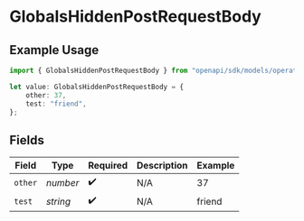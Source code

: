 # GlobalsHiddenPostRequestBody

## Example Usage

```typescript
import { GlobalsHiddenPostRequestBody } from "openapi/sdk/models/operations";

let value: GlobalsHiddenPostRequestBody = {
    other: 37,
    test: "friend",
};
```

## Fields

| Field              | Type               | Required           | Description        | Example            |
| ------------------ | ------------------ | ------------------ | ------------------ | ------------------ |
| `other`            | *number*           | :heavy_check_mark: | N/A                | 37                 |
| `test`             | *string*           | :heavy_check_mark: | N/A                | friend             |